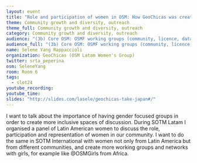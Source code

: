 ```yaml
---
layout: event
title: "Role and participation of women in OSM: How GeoChicas was created"
theme: Community growth and diversity, outreach
theme_full: Community growth and diversity, outreach
category: Community growth and diversity, outreach
audience: "(3b) Core OSM: OSMF working groups (community, licence, data...)"
audience_full: "(3b) Core OSM: OSMF working groups (community, licence, data...)"
name: Selene Yang Rappaccioli
organization: GeoChicas (OSM Latam Women's Group)
twitter: srta_peperina
osm: SeleneYang
room: Room 6
tags:
  - slot24
youtube_recording:
youtube_time:
slides: "http://slides.com/lasele/geochicas-take-japan#/"
---
```

I want to talk about the importance of having gender focused groups in order to create more inclusive spaces of discussion. During SOTM Latam I organised a panel of Latin American women to discuss the role, participation and representation of women in our community. I want to do the same in SOTM International with women not only from Latin America but from different communities, and create more working groups and networks with girls, for example like @OSMGirls from Africa.

